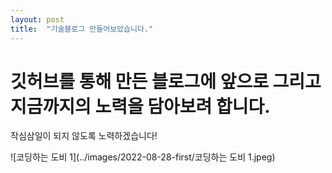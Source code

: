```yaml
---
layout: post
title:  "기술블로그 만들어보았습니다."
---
```


# 깃허브를 통해 만든 블로그에 앞으로 그리고 지금까지의 노력을 담아보려 합니다.

작심삼일이 되지 않도록 노력하겠습니다!

![코딩하는 도비 1](../images/2022-08-28-first/코딩하는 도비 1.jpeg)
